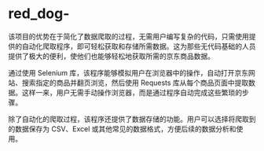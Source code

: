 # red_dog-
该项目的优势在于简化了数据爬取的过程，无需用户编写复杂的代码，只需使用提供的自动化爬取程序，即可轻松获取和存储所需数据。这为那些无代码基础的人员提供了极大的便利，使他们也能够轻松地获取所需的京东商品数据。

通过使用 Selenium 库，该程序能够模拟用户在浏览器中的操作，自动打开京东网站、搜索指定的商品并翻页浏览，然后使用 Requests 库从每个商品页面中提取数据。这样一来，用户无需手动操作浏览器，而是通过程序自动完成这些繁琐的步骤。

除了自动化的爬取过程，该程序还提供了数据存储的功能。用户可以选择将爬取到的数据保存为 CSV、Excel 或其他常见的数据格式，方便后续的数据分析和使用。 

